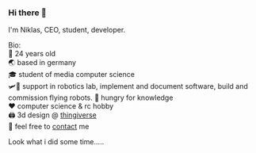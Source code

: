 ### Hi there 👋

I'm Niklas, CEO, student, developer.<br/>

Bio:<br/>
🧑 24 years old<br/>
🌏 based in germany<br/>
🎓 student of media computer science<br/>
🛩️🚁 support in robotics lab, implement and document software, build and commission flying robots.
🍴 hungry for knowledge<br/>
❤️ computer science & rc hobby<br/>
🖨️ 3d design @ [thingiverse](https://www.thingiverse.com/niklas_voigt/)  
📩 feel free to [contact](mailto:mail@niklas-voigt.de) me



Look what i did some time.....
